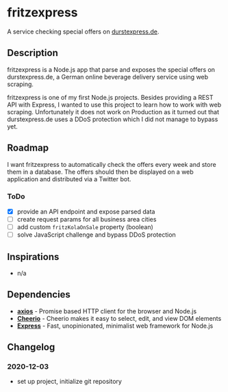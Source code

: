 # fritzexpress

A service checking special offers on [durstexpress.de](https://www.durstexpress.de/hamburg/).

## Description

fritzexpress is a Node.js app that parse and exposes the special offers on durstexpress.de, a German online beverage delivery service using web scraping.

fritzexpress is one of my first Node.js projects. Besides providing a REST API with Express, I wanted to use this project to learn how to work with web scraping. Unfortunately it does not work on Production as it turned out that durstexpress.de uses a DDoS protection which I did not manage to bypass yet.

## Roadmap

I want fritzexpress to automatically check the offers every week and store them in a database. The offers should then be displayed on a web application and distributed via a Twitter bot.

### ToDo

-   [x] provide an API endpoint and expose parsed data
-   [ ] create request params for all business area cities
-   [ ] add custom `fritzKolaOnSale` property (boolean)
-   [ ] solve JavaScript challenge and bypass DDoS protection

## Inspirations

-   n/a

## Dependencies

-   **[axios](https://www.npmjs.com/package/hooman)** - Promise based HTTP client for the browser and Node.js
-   **[Cheerio](https://www.npmjs.com/package/cheerio)** - Cheerio makes it easy to select, edit, and view DOM elements
-   **[Express](https://www.npmjs.com/package/express)** - Fast, unopinionated, minimalist web framework for Node.js

## Changelog

### 2020-12-03

-   set up project, initialize git repository
